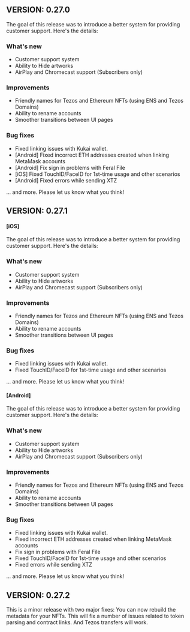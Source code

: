 ## VERSION: 0.27.0

The goal of this release was to introduce a better system for providing customer support. Here's the details:

### What's new
- Customer support system
- Ability to Hide artworks
- AirPlay and Chromecast support (Subscribers only)


### Improvements
- Friendly names for Tezos and Ethereum NFTs (using ENS and Tezos Domains)
- Ability to rename accounts
- Smoother transitions between UI pages

### Bug fixes
- Fixed linking issues with Kukai wallet. 
- [Android] Fixed incorrect ETH addresses created when linking MetaMask accounts
- [Android] Fix sign in problems with Feral File
- [iOS] Fixed TouchID/FaceID for 1st-time usage and other scenarios
- [Android] Fixed errors while sending XTZ

... and more. Please let us know what you think!

## VERSION: 0.27.1
#### [iOS]
The goal of this release was to introduce a better system for providing customer support. Here's the details:

### What's new
- Customer support system
- Ability to Hide artworks
- AirPlay and Chromecast support (Subscribers only)


### Improvements
- Friendly names for Tezos and Ethereum NFTs (using ENS and Tezos Domains)
- Ability to rename accounts
- Smoother transitions between UI pages

### Bug fixes
- Fixed linking issues with Kukai wallet. 
- Fixed TouchID/FaceID for 1st-time usage and other scenarios

... and more. Please let us know what you think!

#### [Android]
The goal of this release was to introduce a better system for providing customer support. Here's the details:

### What's new
- Customer support system
- Ability to Hide artworks
- AirPlay and Chromecast support (Subscribers only)


### Improvements
- Friendly names for Tezos and Ethereum NFTs (using ENS and Tezos Domains)
- Ability to rename accounts
- Smoother transitions between UI pages

### Bug fixes
- Fixed linking issues with Kukai wallet. 
- Fixed incorrect ETH addresses created when linking MetaMask accounts
- Fix sign in problems with Feral File
- Fixed TouchID/FaceID for 1st-time usage and other scenarios
- Fixed errors while sending XTZ

... and more. Please let us know what you think!

## VERSION: 0.27.2
This is a minor release with two major fixes: You can now rebuild the metadata for your NFTs. This will fix a number of issues related to token parsing and contract links. And Tezos transfers will work.

